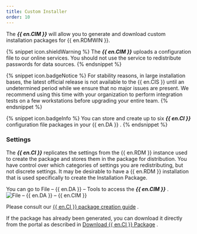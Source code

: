 ```yaml
---
title: Custom Installer
order: 10
---
```

The ***{{ en.CIM }}*** will allow you to generate and download custom installation packages for {{ en.RDMWIN }}. 

{% snippet icon.shieldWarning %} 
The ***{{ en.CIM }}*** uploads a configuration file to our online services. You should not use the service to redistribute passwords for data sources. 
{% endsnippet %}
 
{% snippet icon.badgeNotice %} 
For stability reasons, in large installation bases, the latest official release is not available to the {{ en.CIS }} until an undetermined period while we ensure that no major issues are present. We recommend using this time with your organization to perform integration tests on a few workstations before upgrading your entire team. 
{% endsnippet %}
 
{% snippet icon.badgeInfo %} 
You can store and create up to six ***{{ en.CI }}*** configuration file packages in your {{ en.DA }} . 
{% endsnippet %}
 
### Settings 

The ***{{ en.CI }}*** replicates the settings from the {{ en.RDM }} instance used to create the package and stores them in the package for distribution. You have control over which categories of settings you are redistributing, but not discrete settings. It may be desirable to have a {{ en.RDM }} installation that is used specifically to create the Installation Package.  

You can go to File – {{ en.DA }} – Tools to access the ***{{ en.CIM }}*** .  
![File – {{ en.DA }} – {{ en.CIM }}](https://webdevolutions.azureedge.net/docs/en/cloud/clip0009.png)  

Please consult our [{{ en.CI }} package creation guide](/rdm/windows/installation/client/custom-installer-service/) .  

If the package has already been generated, you can download it directly from the portal as described in [Download {{ en.CI }} Package](/cloud/rdm-online-services/custom-installer/download-custom-installer/) . 

